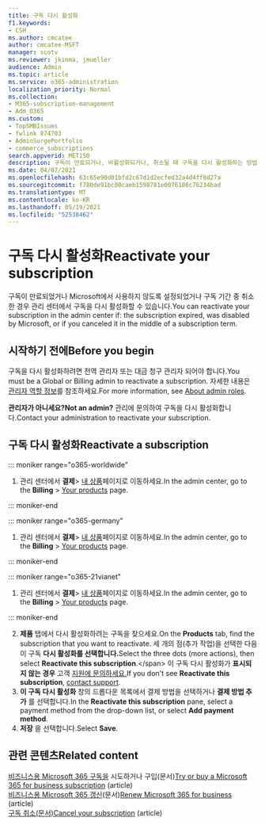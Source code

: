 ```yaml
---
title: 구독 다시 활성화
f1.keywords:
- CSH
ms.author: cmcatee
author: cmcatee-MSFT
manager: scotv
ms.reviewer: jkinma, jmueller
audience: Admin
ms.topic: article
ms.service: o365-administration
localization_priority: Normal
ms.collection:
- M365-subscription-management
- Adm_O365
ms.custom:
- TopSMBIssues
- fwlink 874703
- AdminSurgePortfolio
- commerce_subscriptions
search.appverid: MET150
description: 구독이 만료되거나, 비활성화되거나, 취소될 때 구독을 다시 활성화하는 방법에 대해 자세히 알아보고
ms.date: 04/07/2021
ms.openlocfilehash: 63c65e90d01bfd2c67d1d2ecfed32a4d4ff8d27a
ms.sourcegitcommit: f780de91bc00caeb1598781e0076106c76234bad
ms.translationtype: MT
ms.contentlocale: ko-KR
ms.lasthandoff: 05/19/2021
ms.locfileid: "52538462"
---
```

# <a name="reactivate-your-subscription"></a><span data-ttu-id="52bc2-103">구독 다시 활성화</span><span class="sxs-lookup"><span data-stu-id="52bc2-103">Reactivate your subscription</span></span>

<span data-ttu-id="52bc2-104">구독이 만료되었거나 Microsoft에서 사용하지 않도록 설정되었거나 구독 기간 중 취소한 경우 관리 센터에서 구독을 다시 활성화할 수 있습니다.</span><span class="sxs-lookup"><span data-stu-id="52bc2-104">You can reactivate your subscription in the admin center if: the subscription expired, was disabled by Microsoft, or if you canceled it in the middle of a subscription term.</span></span>
  
## <a name="before-you-begin"></a><span data-ttu-id="52bc2-105">시작하기 전에</span><span class="sxs-lookup"><span data-stu-id="52bc2-105">Before you begin</span></span>

<span data-ttu-id="52bc2-106">구독을 다시 활성화하려면 전역 관리자 또는 대금 청구 관리자 되어야 합니다.</span><span class="sxs-lookup"><span data-stu-id="52bc2-106">You must be a Global or Billing admin to reactivate a subscription.</span></span> <span data-ttu-id="52bc2-107">자세한 내용은 [관리자 역할 정보](../../admin/add-users/about-admin-roles.md)를 참조하세요.</span><span class="sxs-lookup"><span data-stu-id="52bc2-107">For more information, see [About admin roles](../../admin/add-users/about-admin-roles.md).</span></span>

<span data-ttu-id="52bc2-108">**관리자가 아니세요?**</span><span class="sxs-lookup"><span data-stu-id="52bc2-108">**Not an admin?**</span></span> <span data-ttu-id="52bc2-109">관리에 문의하여 구독을 다시 활성화합니다.</span><span class="sxs-lookup"><span data-stu-id="52bc2-109">Contact your administration to reactivate your subscription.</span></span>

## <a name="reactivate-a-subscription"></a><span data-ttu-id="52bc2-110">구독 다시 활성화</span><span class="sxs-lookup"><span data-stu-id="52bc2-110">Reactivate a subscription</span></span>

::: moniker range="o365-worldwide"

1. <span data-ttu-id="52bc2-111">관리 센터에서 **결제**\> <a href="https://go.microsoft.com/fwlink/p/?linkid=842054" target="_blank">내 상품</a>페이지로 이동하세요.</span><span class="sxs-lookup"><span data-stu-id="52bc2-111">In the admin center, go to the **Billing** \> <a href="https://go.microsoft.com/fwlink/p/?linkid=842054" target="_blank">Your products</a> page.</span></span>

::: moniker-end

::: moniker range="o365-germany"

1. <span data-ttu-id="52bc2-112">관리 센터에서 **결제**\> <a href="https://go.microsoft.com/fwlink/p/?linkid=847745" target="_blank">내 상품</a>페이지로 이동하세요.</span><span class="sxs-lookup"><span data-stu-id="52bc2-112">In the admin center, go to the **Billing** \> <a href="https://go.microsoft.com/fwlink/p/?linkid=847745" target="_blank">Your products</a> page.</span></span>

::: moniker-end

::: moniker range="o365-21vianet"

1. <span data-ttu-id="52bc2-113">관리 센터에서 **결제**\> <a href="https://go.microsoft.com/fwlink/p/?linkid=850626" target="_blank">내 상품</a>페이지로 이동하세요.</span><span class="sxs-lookup"><span data-stu-id="52bc2-113">In the admin center, go to the **Billing** \> <a href="https://go.microsoft.com/fwlink/p/?linkid=850626" target="_blank">Your products</a> page.</span></span>

::: moniker-end

2. <span data-ttu-id="52bc2-114">**제품** 탭에서 다시 활성화하려는 구독을 찾으세요.</span><span class="sxs-lookup"><span data-stu-id="52bc2-114">On the **Products** tab, find the subscription that you want to reactivate.</span></span> <span data-ttu-id="52bc2-115">세 개의 점(추가 작업)을 선택한 다음 이 구독 **다시 활성화를 선택합니다.**</span><span class="sxs-lookup"><span data-stu-id="52bc2-115">Select the three dots (more actions), then select **Reactivate this subscription**.\</span></span>
    <span data-ttu-id="52bc2-116">이 구독 다시 활성화가 **표시되지 않는 경우** 고객 [지원에 문의하세요.](../../business-video/get-help-support.md)</span><span class="sxs-lookup"><span data-stu-id="52bc2-116">If you don't see **Reactivate this subscription**, [contact support](../../business-video/get-help-support.md).</span></span>
3. <span data-ttu-id="52bc2-117">**이 구독 다시 활성화** 창의 드롭다운 목록에서 결제 방법을 선택하거나 **결제 방법 추가** 를 선택합니다.</span><span class="sxs-lookup"><span data-stu-id="52bc2-117">In the **Reactivate this subscription** pane, select a payment method from the drop-down list, or select **Add payment method**.</span></span>
4. <span data-ttu-id="52bc2-118">**저장** 을 선택합니다.</span><span class="sxs-lookup"><span data-stu-id="52bc2-118">Select **Save**.</span></span>

## <a name="related-content"></a><span data-ttu-id="52bc2-119">관련 콘텐츠</span><span class="sxs-lookup"><span data-stu-id="52bc2-119">Related content</span></span>

<span data-ttu-id="52bc2-120">[비즈니스용 Microsoft 365 구독을](../try-or-buy-microsoft-365.md) 시도하거나 구입(문서)</span><span class="sxs-lookup"><span data-stu-id="52bc2-120">[Try or buy a Microsoft 365 for business subscription](../try-or-buy-microsoft-365.md) (article)</span></span>\
<span data-ttu-id="52bc2-121">[비즈니스용 Microsoft 365 갱신](renew-your-subscription.md)(문서)</span><span class="sxs-lookup"><span data-stu-id="52bc2-121">[Renew Microsoft 365 for business](renew-your-subscription.md) (article)</span></span>\
<span data-ttu-id="52bc2-122">[구독 취소(문서)](cancel-your-subscription.md)</span><span class="sxs-lookup"><span data-stu-id="52bc2-122">[Cancel your subscription](cancel-your-subscription.md) (article)</span></span>
